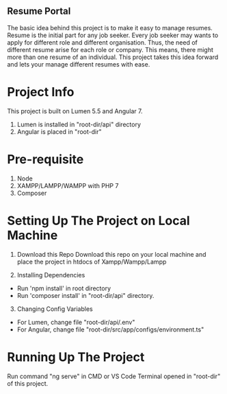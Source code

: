 ## Resume Portal
The basic idea behind this project is to make it easy to manage resumes. Resume is the initial part for any job seeker. Every job seeker may wants to apply for different role and different organisation. Thus, the need of different resume arise for each role or company. This means, there might more than one resume of an individual. This project takes this idea forward and lets your manage different resumes with ease.

# Project Info
This project is built on Lumen 5.5 and Angular 7.
1. Lumen is installed in "root-dir/api" directory
2. Angular is placed in "root-dir"


# Pre-requisite
1. Node
2. XAMPP/LAMPP/WAMPP with PHP 7
3. Composer


# Setting Up The Project on Local Machine

1. Download this Repo
Download this repo on your local machine and place the project in htdocs of Xampp/Wampp/Lampp

2. Installing Dependencies
 - Run 'npm install' in root directory
 - Run 'composer install' in "root-dir/api" directory.

3. Changing Config Variables
 - For Lumen, change file "root-dir/api/.env"
 - For Angular, change file "root-dir/src/app/configs/environment.ts"


# Running Up The Project
Run command "ng serve" in CMD or VS Code Terminal opened in "root-dir" of this project.



